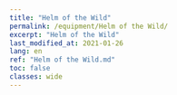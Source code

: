 ```yaml
---
title: "Helm of the Wild"
permalink: /equipment/Helm of the Wild/
excerpt: "Helm of the Wild"
last_modified_at: 2021-01-26
lang: en
ref: "Helm of the Wild.md"
toc: false
classes: wide
---
```


